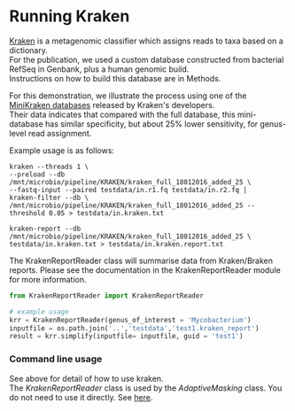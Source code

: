 # Running Kraken

[Kraken](https://ccb.jhu.edu/software/kraken/) is a metagenomic classifier which assigns reads to taxa based on a dictionary.  
For the publication, we used a custom database constructed from bacterial RefSeq in Genbank, plus a  human genomic build.  
Instructions on how to build this database are in Methods.

For this demonstration, we illustrate the process using one of the [MiniKraken databases](https://ccb.jhu.edu/software/kraken/dl/minikraken_20171101_4GB_dustmasked.tgz) released by Kraken's developers.  
Their data indicates that compared with the full database, this mini-database has similar specificity, but about 25% lower sensitivity, for genus-level read assignment.

Example usage is as follows:

```
kraken --threads 1 \
--preload --db /mnt/microbio/pipeline/KRAKEN/kraken_full_18012016_added_25 \
--fastq-input --paired testdata/in.r1.fq testdata/in.r2.fq |
kraken-filter --db \
/mnt/microbio/pipeline/KRAKEN/kraken_full_18012016_added_25 --threshold 0.05 > testdata/in.kraken.txt

kraken-report --db /mnt/microbio/pipeline/KRAKEN/kraken_full_18012016_added_25 \
testdata/in.kraken.txt > testdata/in.kraken.report.txt
```

The KrakenReportReader class will summarise data from Kraken/Braken reports.
Please see the documentation in the KrakenReportReader module for more information.

```python
from KrakenReportReader import KrakenReportReader

# example usage
krr = KrakenReportReader(genus_of_interest = 'Mycobacterium')
inputfile = os.path.join('..','testdata','test1.kraken_report')
result = krr.simplify(inputfile= inputfile, guid = 'test1')


```

### Command line usage
See above for detail of how to use kraken.  
The *KrakenReportReader* class is used by the *AdaptiveMasking* class.  You do not need to use it directly. See [here](model_maf.md).
